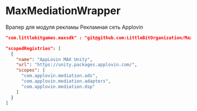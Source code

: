 # MaxMediationWrapper

Врапер для модуля рекламы
Рекламная сеть Applovin

```json
"com.littlebitgames.maxsdk" : "git@github.com:LittleBitOrganization/MaxMediationWrapper.git#",
```
```json
"scopedRegistries": [
  {
    "name": "AppLovin MAX Unity",
    "url": "https://unity.packages.applovin.com/",
    "scopes": [
      "com.applovin.mediation.ads",
      "com.applovin.mediation.adapters",
      "com.applovin.mediation.dsp"
    ]
  }
]
```